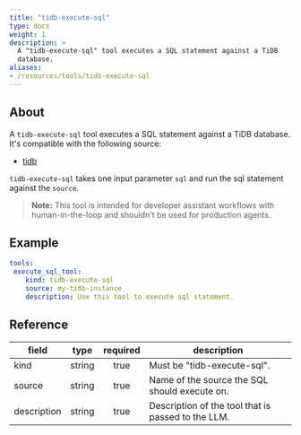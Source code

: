 ```yaml
---
title: "tidb-execute-sql"
type: docs
weight: 1
description: > 
  A "tidb-execute-sql" tool executes a SQL statement against a TiDB
  database.
aliases:
- /resources/tools/tidb-execute-sql
---
```


## About

A `tidb-execute-sql` tool executes a SQL statement against a TiDB
database. It's compatible with the following source:

- [tidb](../sources/tidb.md)

`tidb-execute-sql` takes one input parameter `sql` and run the sql
statement against the `source`.

> **Note:** This tool is intended for developer assistant workflows with
> human-in-the-loop and shouldn't be used for production agents.

## Example

```yaml
tools:
 execute_sql_tool:
    kind: tidb-execute-sql
    source: my-tidb-instance
    description: Use this tool to execute sql statement.
```

## Reference

| **field**   |                  **type**                  | **required** | **description**                                                                                  |
|-------------|:------------------------------------------:|:------------:|--------------------------------------------------------------------------------------------------|
| kind        |                   string                   |     true     | Must be "tidb-execute-sql".                                                                     |
| source      |                   string                   |     true     | Name of the source the SQL should execute on.                                                    |
| description |                   string                   |     true     | Description of the tool that is passed to the LLM.                                               |
